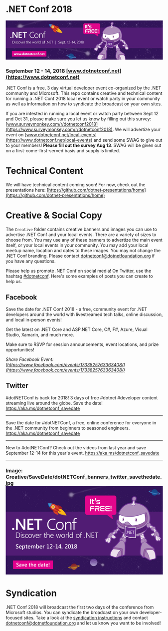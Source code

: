 # .NET Conf 2018 
[![](Creative/EventInfo/dotNETConf_banners_email800x200_eventInfo.jpg)](https://www.dotnetconf.net)
### September 12 - 14, 2018 [www.dotnetconf.net](https://www.dotnetconf.net)
.NET Conf is a free, 3 day virtual developer event co-organized by the .NET community and Microsoft. This repo contains creative and technical content for running a .NET Conf 2018 local event or watch party in your community as well as information on how to syndicate the broadcast on your own sites. 

If you are intested in running a local event or watch party between Sept 12 and Oct 31, please make sure you let us know by filling out this survey: [www.surveymonkey.com/r/dotnetconf2018](https://www.surveymonkey.com/r/dotnetconf2018). We will advertize your event on [www.dotnetconf.net/local-events](https://www.dotnetconf.net/local-events) and send some SWAG to give out to your members! **Please fill out the survey Aug 13**. SWAG will be given out on a first-come-first-served basis and supply is limited. 

# Technical Content
We will have technical content coming soon! For now, check out the presentations here: [https://github.com/dotnet-presentations/home](https://github.com/dotnet-presentations/home)

# Creative & Social Copy 
The `Creative` folder contains creative banners and images you can use to advertise .NET Conf and your local events. There are a variety of sizes to choose from. You may use any of these banners to advertize the main event itself, or your local events in your community. You may add your local meetup name, location and dates to these images. You may not change the .NET Conf branding. Please contact [dotnetconf@dotnetfoundation.org](mailto:dotnetconf@dotnetfoundation.org) if you have any questions.  

Please help us promote .NET Conf on social media! On Twitter, use the hashtag [#dotnetconf](https://twitter.com/search?q=%23dotnetconf). Here's some examples of posts you can create to help us. 

## Facebook

Save the date for .NET Conf 2018 - a free, community event for .NET developers around the world with livestreamed tech talks, online discussion, and local in-person events!

Get the latest on .NET Core and ASP.NET Core, C#, F#, Azure, Visual Studio, Xamarin, and much more. 

Make sure to RSVP for session announcements, event locations, and prize opportunities!

*Share Facebook Event: [https://www.facebook.com/events/1733825763363408/](https://www.facebook.com/events/1733825763363408/)*

## Twitter

#dotNETConf is back for 2018! 3 days of free #dotnet #developer content streaming live around the globe. Save the date! https://aka.ms/dotnetconf_savedate

***

Save the date for #dotNETConf, a free, online conference for everyone in the .NET community from beginners to seasoned engineers. https://aka.ms/dotnetconf_savedate

***

New to #dotNETConf? Check out the videos from last year and save September 12-14 for this year's event.  https://aka.ms/dotnetconf_savedate

***
### Image: Creative/SaveDate/dotNETConf_banners_twitter_savethedate.jpg ![](Creative/SaveDate/dotNETConf_banners_twitter_savethedate.jpg)


# Syndication

.NET Conf 2018 will broadcast the first two days of the conference from Microsoft studios. You can syndicate the broadcast on your own developer-focused sites. Take a look at the [syndication instructions](Syndication/Syndication.pdf) and contact [dotnetconf@dotnetfoundation.org](mailto:dotnetconf@dotnetfoundation.org) and let us know you want to be involved!

